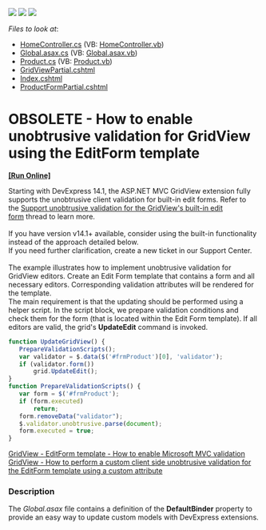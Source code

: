 <!-- default badges list -->
![](https://img.shields.io/endpoint?url=https://codecentral.devexpress.com/api/v1/VersionRange/134060148/11.2.7%2B)
[![](https://img.shields.io/badge/Open_in_DevExpress_Support_Center-FF7200?style=flat-square&logo=DevExpress&logoColor=white)](https://supportcenter.devexpress.com/ticket/details/E3744)
[![](https://img.shields.io/badge/📖_How_to_use_DevExpress_Examples-e9f6fc?style=flat-square)](https://docs.devexpress.com/GeneralInformation/403183)
<!-- default badges end -->
<!-- default file list -->
*Files to look at*:

* [HomeController.cs](./CS/Controllers/HomeController.cs) (VB: [HomeController.vb](./VB/Controllers/HomeController.vb))
* [Global.asax.cs](./CS/Global.asax.cs) (VB: [Global.asax.vb](./VB/Global.asax.vb))
* [Product.cs](./CS/Models/Product.cs) (VB: [Product.vb](./VB/Models/Product.vb))
* [GridViewPartial.cshtml](./CS/Views/Home/GridViewPartial.cshtml)
* [Index.cshtml](./CS/Views/Home/Index.cshtml)
* [ProductFormPartial.cshtml](./CS/Views/Home/ProductFormPartial.cshtml)
<!-- default file list end -->
# OBSOLETE - How to enable unobtrusive validation for GridView using the EditForm template
<!-- run online -->
**[[Run Online]](https://codecentral.devexpress.com/e3744)**
<!-- run online end -->


<p>Starting with DevExpress 14.1, the ASP.NET MVC GridView extension fully supports the unobtrusive client validation for built-in edit forms. Refer to the <a href="https://www.devexpress.com/Support/Center/p/S173266">Support unobtrusive validation for the GridView's built-in edit form</a> thread to learn more.<br /><br />If you have version v14.1+ available, consider using the built-in functionality instead of the approach detailed below.<br />If you need further clarification, create a new ticket in our Support Center.<br /><br />The example illustrates how to implement unobtrusive validation for GridView editors. Create an Edit Form template that contains a form and all necessary editors. Corresponding validation attributes will be rendered for the template.<br /> The main requirement is that the updating should be performed using a helper script. In the script block, we prepare validation conditions and check them for the form (that is located within the Edit Form template). If all editors are valid, the grid's <strong>UpdateEdit</strong> command is invoked.</p>


```js
function UpdateGridView() {
   PrepareValidationScripts(); 
   var validator = $.data($('#frmProduct')[0], 'validator');
   if (validator.form())
       grid.UpdateEdit();
} 
function PrepareValidationScripts() {
   var form = $('#frmProduct');
   if (form.executed)
       return; 
   form.removeData("validator");
   $.validator.unobtrusive.parse(document);
   form.executed = true;
} 

```


<p><a href="https://www.devexpress.com/Support/Center/p/E3746">GridView - EditForm template - How to enable Microsoft MVC validation</a><u><br /> </u><a href="https://www.devexpress.com/Support/Center/p/E4924">GridView - How to perform a custom client side unobtrusive validation for the EditForm template using a custom attribute</a></p>


<h3>Description</h3>

<p>The <i>Global.asax</i> file contains a definition of the <strong>DefaultBinder</strong> property to provide an easy way to update custom models with DevExpress extensions.</p>

<br/>


